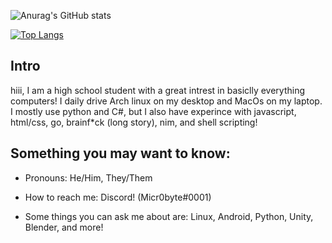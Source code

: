 ![Anurag's GitHub stats](https://github-readme-stats.vercel.app/api?username=MiraslauKavaliou&show_icons=true&title_color=69a6f8&bg_color=0e1116&border_color=31363c&text_color=cad1d8&icon_color=6f7680&border_radius=5)

[![Top Langs](https://github-readme-stats.vercel.app/api/top-langs/?username=MiraslauKavaliou&layout=compact&title_color=69a6f8&bg_color=0e1116&border_color=31363c&text_color=cad1d8&icon_color=6f7680&border_radius=5)](https://github.com/anuraghazra/github-readme-stats)

## Intro
hiii, I am a high school student with a great intrest in basiclly everything computers! I daily drive Arch linux on my desktop and MacOs on my laptop. I mostly use python and C#, but I also have experince with javascript, html/css, go, brainf\*ck (long story), nim, and shell scripting!

## Something you may want to know:
- Pronouns: He/Him, They/Them

- How to reach me: Discord! (Micr0byte#0001)

- Some things you can ask me about are: Linux, Android, Python, Unity, Blender, and more!
